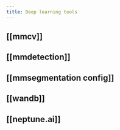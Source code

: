 ```yaml
---
title: Deep learning tools
---
```


## [[mmcv]]
## [[mmdetection]]
## [[mmsegmentation config]]
## [[wandb]]
## [[neptune.ai]]
##
